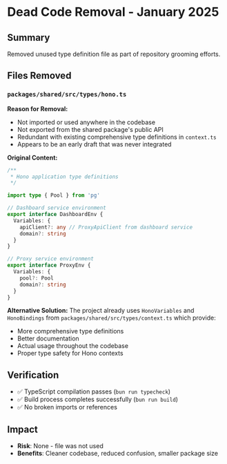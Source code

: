 # Dead Code Removal - January 2025

## Summary

Removed unused type definition file as part of repository grooming efforts.

## Files Removed

### `packages/shared/src/types/hono.ts`

**Reason for Removal:**

- Not imported or used anywhere in the codebase
- Not exported from the shared package's public API
- Redundant with existing comprehensive type definitions in `context.ts`
- Appears to be an early draft that was never integrated

**Original Content:**

```typescript
/**
 * Hono application type definitions
 */

import type { Pool } from 'pg'

// Dashboard service environment
export interface DashboardEnv {
  Variables: {
    apiClient?: any // ProxyApiClient from dashboard service
    domain?: string
  }
}

// Proxy service environment
export interface ProxyEnv {
  Variables: {
    pool?: Pool
    domain?: string
  }
}
```

**Alternative Solution:**
The project already uses `HonoVariables` and `HonoBindings` from `packages/shared/src/types/context.ts` which provide:

- More comprehensive type definitions
- Better documentation
- Actual usage throughout the codebase
- Proper type safety for Hono contexts

## Verification

- ✅ TypeScript compilation passes (`bun run typecheck`)
- ✅ Build process completes successfully (`bun run build`)
- ✅ No broken imports or references

## Impact

- **Risk**: None - file was not used
- **Benefits**: Cleaner codebase, reduced confusion, smaller package size
